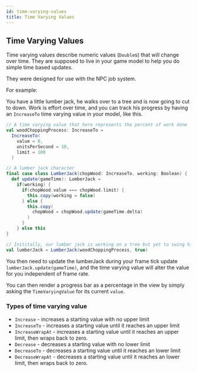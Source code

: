 ```yaml
---
id: time-varying-values
title: Time Varying Values
---
```


## Time Varying Values

Time varying values describe numeric values (`Double`s) that will change over time. They are supposed to live in your game model to help you do simple time based updates.

They were designed for use with the NPC job system.

For example:

You have a little lumber jack, he walks over to a tree and is now going to cut to down. Work is effort over time, and you can track his progress by having an `IncreaseTo` time varying value in your model, like this.

```scala
// A time varying value that here represents the percent of work done
val woodChoppingProcess: IncreaseTo =
  IncreaseTo(
    value = 0,
    unitsPerSecond = 10,
    limit = 100
  )

// A lumber jack character
final case class LumberJack(chopWood: IncreaseTo, working: Boolean) {
  def update(gameTime): LumberJack =
    if(working) {
      if(chopWood.value === chopWood.limit) {
        this.copy(working = false)
      } else {
        this.copy(
          chopWood = chopWood.update(gameTime.delta)
        )
      }
    } else this
}

// Inititally, our lumber jack is working on a tree but yet to swing his axe.
val lumberJack = LumberJack(woodChoppingProcess, true)
```

You then need to update the lumberJack during your frame tick update `lumberJack.update(gameTime)`, and the time varying value will alter the value for you independent of frame rate.

You can then render a progress bar as a percentage in the view by simply asking the `TimeVaryingValue` for its current `value`.

### Types of time varying value

- `Increase` - increases a starting value with no upper limit
- `IncreaseTo` - increases a starting value until it reaches an upper limit
- `IncreaseWrapAt` - increases a starting value until it reaches an upper limit, then wraps back to zero.
- `Decrease` - decreases a starting value with no lower limit
- `DecreaseTo` - decreases a starting value until it reaches an lower limit
- `DecreaseWrapAt` - decreases a starting value until it reaches an lower limit, then wraps back to zero.
